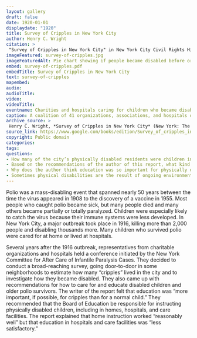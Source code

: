 ```yaml
--- 
layout: gallery
draft: false
date: 1920-01-01
displaydate: "1920"
title: Survey of Cripples in New York City
author: Henry C. Wright
citation: >
 "Survey of Cripples in New York City" in New York City Civil Rights History Project, Accessed: [Month Day, Year], https://nyccivilrightshistory.org/gallery/survey-of-cripples."
imageFeatured: survey-of-cripples.jpg
imageFeaturedAlt: Pie chart showing if people became disabled before or after 16 years of age
embed: survey-of-cripples.pdf
embedTitle: Survey of Cripples in New York City
text: survey-of-cripples
mapembed: 
audio: 
audioTitle: 
video: 
videoTitle: 
eventname: Charities and hospitals caring for children who became disabled by polio conduct a citywide survey.
caption: A coalition of 41 organizations, associations, and hospitals organized a survey of polio survivors after an outbreak in New York City in 1916. They developed recommendations for education, care, and assistive devices like braces and crutches.
archive_source: >
 Henry C. Wright, *Survey of Cripples in New York City* (New York: The New York Committee on After Care of Infantile Paralysis Cases, October 1920),  via Google Books. 
source_link: https://www.google.com/books/edition/Survey_of_cripples_in_New_York_City/c9OLDlVReZgC?hl=en&gbpv=1&dq=%22Survey+of+cripples+in+New+York+City%22&pg=PA14&printsec=frontcover
copyright: Public domain
categories: 
tags: 
questions: 
- How many of the city’s physically disabled residents were children in 1920? 
- Based on the recommendations of the author of this report, what kind of education do you think disabled children might have received at this time? 
- Why does the author think education was so important for physically disabled children?
- Sometimes physical disabilities are the result of ongoing environmental or social dangers. What causes physical disabilities in your communities today? What kinds of educational support do disabled people receive?
--- 
```


Polio was a mass-disabling event that spanned nearly 50 years between the time the virus appeared in 1908 to the discovery of a vaccine in 1955. Most people who caught polio became sick, but many people died and many others became partially or totally paralyzed. Children were especially likely to catch the virus because their immune systems were less developed. In New York City, a major outbreak took place in 1916, killing more than 2,000 people and disabling thousands more. Many children who survived polio were cared for at home or lived at hospitals.

Several years after the 1916 outbreak, representatives from charitable organizations and hospitals held a conference initiated by the New York Committee for After Care of Infantile Paralysis Cases. They decided to conduct a broad-reaching survey, going door-to-door in some neighborhoods to estimate how many “cripples” lived in the city and to investigate how they became disabled. They also came up with recommendations for how to care for and educate disabled children and older polio survivors. The writer of the report felt that education was “more important, if possible, for cripples than for a normal child.” They recommended that the Board of Education be responsible for instructing physically disabled children, including in homes, hospitals, and care facilities. The report explained that home instruction worked “reasonably well” but that education in hospitals and care facilities was “less satisfactory.”
